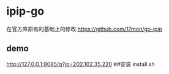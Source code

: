# ipip-go
在官方库原有的基础上的修改
https://github.com/17mon/go-ipip
## demo
http://127.0.0.1:8085/q?ip=202.102.35.220
##安装
install.sh
